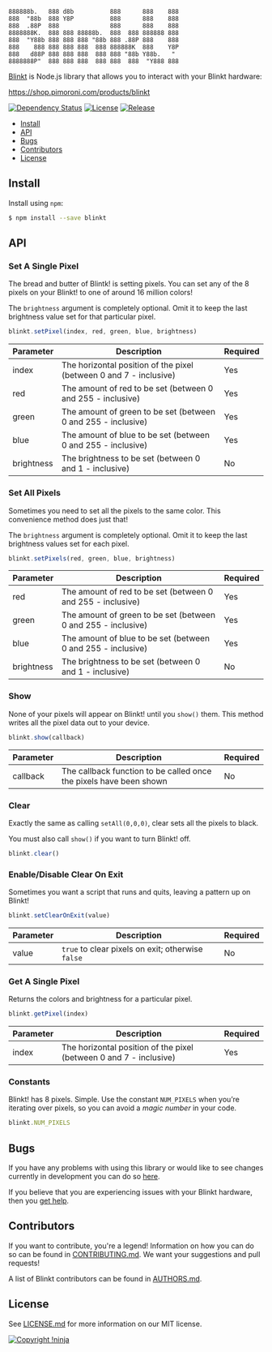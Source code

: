     888888b.   888 d8b          888      888    888
    888  "88b  888 Y8P          888      888    888
    888  .88P  888              888      888    888
    8888888K.  888 888 88888b.  888  888 888888 888
    888  "Y88b 888 888 888 "88b 888 .88P 888    888
    888    888 888 888 888  888 888888K  888    Y8P
    888   d88P 888 888 888  888 888 "88b Y88b.   "
    8888888P"  888 888 888  888 888  888  "Y888 888

[Blinkt](https://github.com/NotNinja/node-blinkt) is Node.js library that allows you to interact with your Blinkt
hardware:

https://shop.pimoroni.com/products/blinkt

[![Dependency Status](https://img.shields.io/david/NotNinja/node-blinkt.svg?style=flat-square)](https://david-dm.org/NotNinja/node-blinkt)
[![License](https://img.shields.io/npm/l/blinkt.svg?style=flat-square)](https://github.com/NotNinja/blinkt/blob/master/LICENSE.md)
[![Release](https://img.shields.io/npm/v/blinkt.svg?style=flat-square)](https://www.npmjs.com/package/blinkt)

* [Install](#install)
* [API](#api)
* [Bugs](#bugs)
* [Contributors](#contributors)
* [License](#license)

## Install

Install using `npm`:

``` bash
$ npm install --save blinkt
```

## API

### Set A Single Pixel

The bread and butter of Blintk! is setting pixels. You can set any of the 8 pixels on your Blinkt! to one of around 16
million colors!

The `brightness` argument is completely optional. Omit it to keep the last brightness value set for that particular
pixel.

``` javascript
blinkt.setPixel(index, red, green, blue, brightness)
```

| Parameter  | Description                                                        | Required |
| ---------- | ------------------------------------------------------------------ | -------- |
| index      | The horizontal position of the pixel (between 0 and 7 - inclusive) | Yes      |
| red        | The amount of red to be set (between 0 and 255 - inclusive)        | Yes      |
| green      | The amount of green to be set (between 0 and 255 - inclusive)      | Yes      |
| blue       | The amount of blue to be set (between 0 and 255 - inclusive)       | Yes      |
| brightness | The brightness to be set (between 0 and 1 - inclusive)             | No       |

### Set All Pixels

Sometimes you need to set all the pixels to the same color. This convenience method does just that!

The `brightness` argument is completely optional. Omit it to keep the last brightness values set for each pixel.

``` javascript
blinkt.setPixels(red, green, blue, brightness)
```

| Parameter  | Description                                                   | Required |
| ---------- | ------------------------------------------------------------- | -------- |
| red        | The amount of red to be set (between 0 and 255 - inclusive)   | Yes      |
| green      | The amount of green to be set (between 0 and 255 - inclusive) | Yes      |
| blue       | The amount of blue to be set (between 0 and 255 - inclusive)  | Yes      |
| brightness | The brightness to be set (between 0 and 1 - inclusive)        | No       |

### Show

None of your pixels will appear on Blinkt! until you `show()` them. This method writes all the pixel data out to your
device.

``` javascript
blinkt.show(callback)
```

| Parameter  | Description                                                        | Required |
| ---------- | ------------------------------------------------------------------ | -------- |
| callback   | The callback function to be called once the pixels have been shown | No       |

### Clear

Exactly the same as calling `setAll(0,0,0)`, clear sets all the pixels to black.

You must also call `show()` if you want to turn Blinkt! off.

``` javascript
blinkt.clear()
```

### Enable/Disable Clear On Exit

Sometimes you want a script that runs and quits, leaving a pattern up on Blinkt!

``` javascript
blinkt.setClearOnExit(value)
```

| Parameter | Description                                       | Required |
| --------- | ------------------------------------------------- | -------- |
| value     | `true` to clear pixels on exit; otherwise `false` | No       |

### Get A Single Pixel

Returns the colors and brightness for a particular pixel.

``` javascript
blinkt.getPixel(index)
```

| Parameter | Description                                                        | Required |
| --------- | ------------------------------------------------------------------ | -------- |
| index     | The horizontal position of the pixel (between 0 and 7 - inclusive) | Yes      |

### Constants

Blinkt! has 8 pixels. Simple. Use the constant `NUM_PIXELS` when you’re iterating over pixels, so you can avoid a *magic
number* in your code.

``` javascript
blinkt.NUM_PIXELS
```

## Bugs

If you have any problems with using this library or would like to see changes currently in development you can do so
[here](https://github.com/NotNinja/node-blinkt/issues).

If you believe that you are experiencing issues with your Blinkt hardware, then you
[get help](http://forums.pimoroni.com/c/support).

## Contributors

If you want to contribute, you're a legend! Information on how you can do so can be found in
[CONTRIBUTING.md](https://github.com/NotNinja/node-blinkt/blob/master/CONTRIBUTING.md). We want your suggestions and
pull requests!

A list of Blinkt contributors can be found in
[AUTHORS.md](https://github.com/NotNinja/node-blinkt/blob/master/AUTHORS.md).

## License

See [LICENSE.md](https://github.com/NotNinja/node-blinkt/raw/master/LICENSE.md) for more information on our MIT license.

[![Copyright !ninja](https://cdn.rawgit.com/NotNinja/branding/master/assets/copyright/base/not-ninja-copyright-186x25.png)](https://not.ninja)
